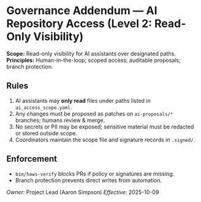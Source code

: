 # Governance Addendum — AI Repository Access (Level 2: Read-Only Visibility)

**Scope:** Read-only visibility for AI assistants over designated paths.
**Principles:** Human-in-the-loop; scoped access; auditable proposals; branch protection.

## Rules
1. AI assistants may **only read** files under paths listed in `ai_access_scope.yaml`.
2. Any changes must be proposed as patches on `ai-proposals/*` branches; humans review & merge.
3. No secrets or PII may be exposed; sensitive material must be redacted or stored outside scope.
4. Coordinators maintain the scope file and signature records in `.signed/`.

## Enforcement
- `bin/haws-verify` blocks PRs if policy or signatures are missing.
- Branch protection prevents direct writes from automation.

*Owner:* Project Lead (Aaron Simpson)
*Effective:* 2025-10-09
